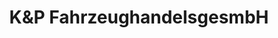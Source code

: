 ---
title: "K&P FahrzeughandelsgesmbH"
url: /klagenfurt-am-woerthersee/kundp-fahrzeughandelsgesmbh/
shop: Autohaus
---